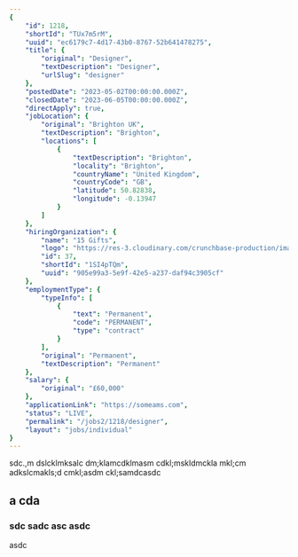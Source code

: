 ```yaml
---
{
	"id": 1218,
	"shortId": "TUx7m5rM",
	"uuid": "ec6179c7-4d17-43b0-8767-52b641478275",
	"title": {
		"original": "Designer",
		"textDescription": "Designer",
		"urlSlug": "designer"
	},
	"postedDate": "2023-05-02T00:00:00.000Z",
	"closedDate": "2023-06-05T00:00:00.000Z",
	"directApply": true,
	"jobLocation": {
		"original": "Brighton UK",
		"textDescription": "Brighton",
		"locations": [
			{
				"textDescription": "Brighton",
				"locality": "Brighton",
				"countryName": "United Kingdom",
				"countryCode": "GB",
				"latitude": 50.82838,
				"longitude": -0.13947
			}
		]
	},
	"hiringOrganization": {
		"name": "15 Gifts",
		"logo": "https://res-3.cloudinary.com/crunchbase-production/image/upload/c_lpad,h_256,w_256,f_auto,q_auto:eco/v1488813020/insrwkpptx8txofy699c.png",
		"id": 37,
		"shortId": "1SI4pTQm",
		"uuid": "905e99a3-5e9f-42e5-a237-daf94c3905cf"
	},
	"employmentType": {
		"typeInfo": [
			{
				"text": "Permanent",
				"code": "PERMANENT",
				"type": "contract"
			}
		],
		"original": "Permanent",
		"textDescription": "Permanent"
	},
	"salary": {
		"original": "£60,000"
	},
	"applicationLink": "https://someams.com",
	"status": "LIVE",
	"permalink": "/jobs2/1218/designer",
	"layout": "jobs/individual"
}
---
```

<p>sdc.,m dslcklmksalc dm;klamcdklmasm cdkl;mskldmckla mkl;cm adkslcmakls;d cmkl;asdm ckl;samdcasdc</p><h2> a cda</h2><h3>sdc sadc asc asdc </h3><p>asdc </p>
